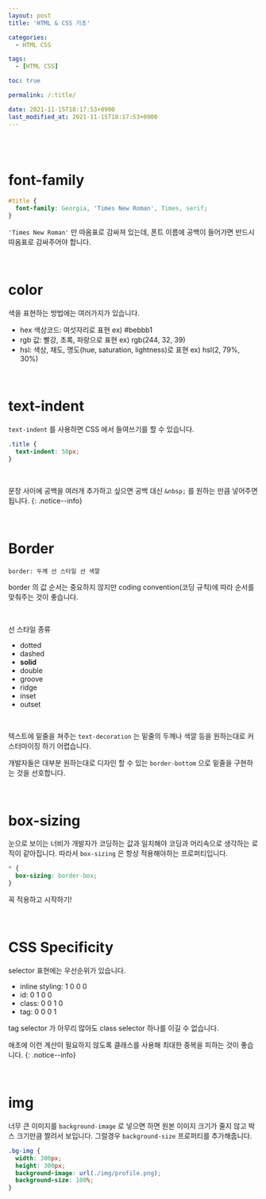 ```yaml
---
layout: post
title: 'HTML & CSS 기초'

categories:
  - HTML CSS

tags:
  - [HTML CSS]

toc: true

permalink: /:title/

date: 2021-11-15T18:17:53+0900
last_modified_at: 2021-11-15T18:17:53+0900
---
```


<br>
<br>

# font-family

```css
#title {
  font-family: Georgia, 'Times New Roman', Times, serif;
}
```

`'Times New Roman'` 만 따옴표로 감싸져 있는데, 폰트 이름에 공백이 들어가면 반드시 따옴표로 감싸주어야 합니다.

<br>

# color

색을 표현하는 방법에는 여러가지가 있습니다.

- hex 색상코드: 여섯자리로 표현 ex) #bebbb1
- rgb 값: 빨강, 초록, 파랑으로 표현 ex) rgb(244, 32, 39)
- hsl: 색상, 채도, 명도(hue, saturation, lightness)로 표현 ex) hsl(2, 79%, 30%)

<br>

# text-indent

`text-indent` 를 사용하면 CSS 에서 들여쓰기를 할 수 있습니다.

```css
.title {
  text-indent: 50px;
}
```

<br>

문장 사이에 공백을 여러개 추가하고 싶으면 공백 대신 `&nbsp;` 를 원하는 만큼 넣어주면 됩니다.
{: .notice--info}

<br>

# Border

`border: 두께 선 스타일 선 색깔`

border 의 값 순서는 중요하지 않지만 coding convention(코딩 규칙)에 따라 순서를 맞춰주는 것이 좋습니다.

<br>

선 스타일 종류

- dotted
- dashed
- **solid**
- double
- groove
- ridge
- inset
- outset

<br>

텍스트에 밑줄을 쳐주는 `text-decoration` 는 밑줄의 두께나 색깔 등을 원하는대로 커스터마이징 하기 어렵습니다.

개발자들은 대부분 원하는대로 디자인 할 수 있는 `border-bottom` 으로 밑줄을 구현하는 것을 선호합니다.

<br>

# box-sizing

눈으로 보이는 너비가 개발자가 코딩하는 값과 일치해야 코딩과 머리속으로 생각하는 로직이 같아집니다. 따라서 `box-sizing` 은 항상 적용해야하는 프로퍼티입니다.

```css
* {
  box-sizing: border-box;
}
```

꼭 적용하고 시작하기!

<br>

# CSS Specificity

selector 표현에는 우선순위가 있습니다.

- inline styling: 1 0 0 0
- id: 0 1 0 0
- class: 0 0 1 0
- tag: 0 0 0 1

tag selector 가 아무리 많아도 class selector 하나를 이길 수 없습니다.

애초에 이런 계산이 필요하지 않도록 클래스를 사용해 최대한 중복을 피하는 것이 좋습니다.
{: .notice--info}

<br>

# img

너무 큰 이미지를 `background-image` 로 넣으면 하면 원본 이미지 크기가 줄지 않고 박스 크기만큼 짤려서 보입니다. 그럴경우 `background-size` 프로퍼티를 추가해줍니다.

```css
.bg-img {
  width: 300px;
  height: 300px;
  background-image: url(./img/profile.png);
  background-size: 100%;
}
```
